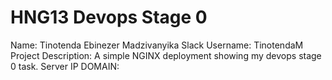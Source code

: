 # HNG13 Devops Stage 0

Name: Tinotenda Ebinezer Madzivanyika
Slack Username: TinotendaM
Project Description: A simple NGINX deployment showing my devops stage 0 task.
Server IP DOMAIN: 

